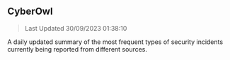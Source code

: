 ## CyberOwl 
> Last Updated 30/09/2023 01:38:10 


A daily updated summary of the most frequent types of security incidents currently being reported from different sources.

